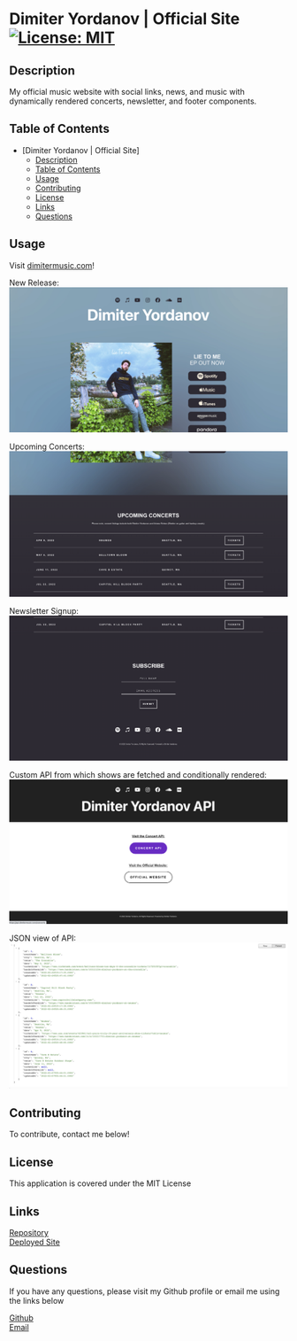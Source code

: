 # Dimiter Yordanov | Official Site [![License: MIT](https://img.shields.io/badge/License-MIT-yellow.svg)](https://opensource.org/licenses/MIT)

## Description
My official music website with social links, news, and music with dynamically rendered concerts, newsletter, and footer components.

## Table of Contents
- [Dimiter Yordanov | Official Site]
  - [Description](#description)
  - [Table of Contents](#table-of-contents)
  - [Usage](#usage)
  - [Contributing](#contributing)
  - [License](#license)
  - [Links](#links)
  - [Questions](#questions)

## Usage

Visit [dimitermusic.com](https://www.dimitermusic.com)!

New Release:  
![Desktop](./assets/images/ss1.png)  

Upcoming Concerts:  
![Desktop](./assets/images/ss2.png)  

Newsletter Signup:  
![Desktop](./assets/images/ss3.png)  

Custom API from which shows are fetched and conditionally rendered:  
![Desktop](./assets/images/ss1a.png)  

JSON view of API:  
![Desktop](./assets/images/ss2a.png)  

## Contributing
To contribute, contact me below!

## License
This application is covered under the MIT License

## Links
[Repository](https://github.com/dimitermusic/official-website)  
[Deployed Site](https://www.dimitermusic.com)

## Questions
If you have any questions, please visit my Github profile or email me using the links below

[Github](https://github.com/dimitermusic)  
[Email](mailto:info@dimitermusic.com)
